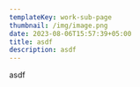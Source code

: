 ```yaml
---
templateKey: work-sub-page
thumbnail: /img/image.png
date: 2023-08-06T15:57:39+05:00
title: asdf
description: asdf
---
```

a﻿sdf